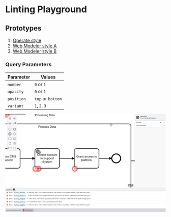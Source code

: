 # Linting Playground

## Prototypes

1. [Operate style](https://philippfrom.me/linting-playground/?variant=1)
1. [Web Modeler style A](https://philippfrom.me/linting-playground/?variant=2)
1. [Web Modeler style B](https://philippfrom.me/linting-playground/?variant=3)

### Query Parameters

| Parameter | Values |
|---|---|
| `number` | `0` or `1` |
| `opacity` | `0` or `1` |
| `position` | `top` or `bottom` |
| `variant` | `1`, `2`, `3` |

![](docs/screenshot.png)
